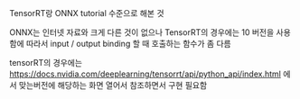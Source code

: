 TensorRT랑 ONNX tutorial 수준으로 해본 것

ONNX는 인터넷 자료와 크게 다른 것이 없으나 TensorRT의 경우에는 10 버전을 사용함에 따라서 input / output binding 할 때 호출하는 함수가 좀 다름

tensorRT의 경우에는 https://docs.nvidia.com/deeplearning/tensorrt/api/python_api/index.html 에서 맞는버전에 해당하는 화면 열어서 참조하면서 구현 필요함
